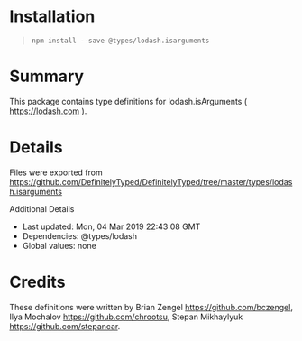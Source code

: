 # Installation
> `npm install --save @types/lodash.isarguments`

# Summary
This package contains type definitions for lodash.isArguments ( https://lodash.com ).

# Details
Files were exported from https://github.com/DefinitelyTyped/DefinitelyTyped/tree/master/types/lodash.isarguments

Additional Details
 * Last updated: Mon, 04 Mar 2019 22:43:08 GMT
 * Dependencies: @types/lodash
 * Global values: none

# Credits
These definitions were written by Brian Zengel <https://github.com/bczengel>, Ilya Mochalov <https://github.com/chrootsu>, Stepan Mikhaylyuk <https://github.com/stepancar>.
